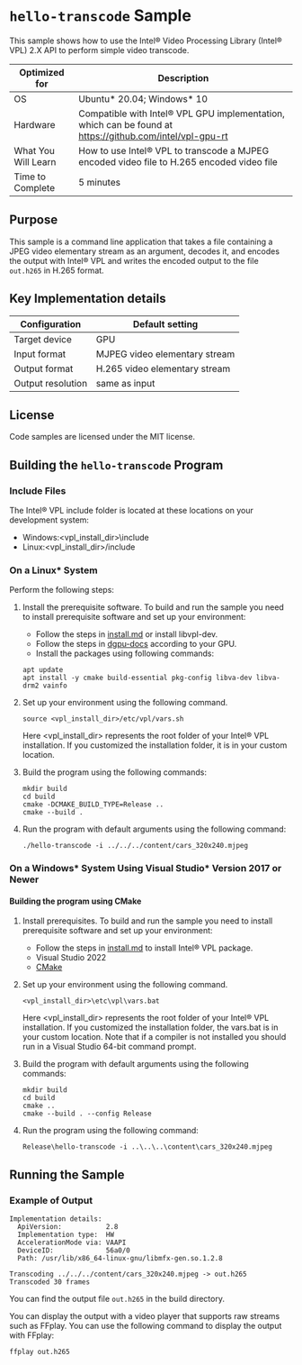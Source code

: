 # `hello-transcode` Sample

This sample shows how to use the Intel® Video Processing Library (Intel® VPL) 2.X API to
perform simple video transcode.

| Optimized for    | Description
|----------------- | ----------------------------------------
| OS               | Ubuntu* 20.04; Windows* 10
| Hardware         | Compatible with Intel® VPL GPU implementation, which can be found at https://github.com/intel/vpl-gpu-rt
| What You Will Learn | How to use Intel® VPL to transcode a MJPEG encoded video file to H.265 encoded video file
| Time to Complete | 5 minutes

## Purpose

This sample is a command line application that takes a file containing a JPEG video elementary stream as an argument, decodes it, and encodes the output with Intel® VPL and writes the encoded output to the file `out.h265` in H.265 format.


## Key Implementation details

| Configuration     | Default setting
| ----------------- | ----------------------------------
| Target device     | GPU
| Input format      | MJPEG video elementary stream
| Output format     | H.265 video elementary stream
| Output resolution | same as input


## License

Code samples are licensed under the MIT license.


## Building the `hello-transcode` Program

### Include Files

The Intel® VPL include folder is located at these locations on your development system:

 - Windows:<vpl_install_dir>\include
 - Linux:<vpl_install_dir>/include


### On a Linux* System

Perform the following steps:

1. Install the prerequisite software. To build and run the sample you need to
   install prerequisite software and set up your environment:

   - Follow the steps in [install.md](https://github.com/intel/libvpl/blob/master/INSTALL.md) or install libvpl-dev.
   - Follow the steps in [dgpu-docs](https://dgpu-docs.intel.com/) according to your GPU.
   - Install the packages using following commands:
   ```
   apt update
   apt install -y cmake build-essential pkg-config libva-dev libva-drm2 vainfo
   ```

2. Set up your environment using the following command.
   ```
   source <vpl_install_dir>/etc/vpl/vars.sh
   ```
   Here <vpl_install_dir> represents the root folder of your Intel® VPL installation. If you customized the installation folder, it is in your custom location.

3. Build the program using the following commands:
   ```
   mkdir build
   cd build
   cmake -DCMAKE_BUILD_TYPE=Release ..
   cmake --build .
   ```

4. Run the program with default arguments using the following command:
   ```
   ./hello-transcode -i ../../../content/cars_320x240.mjpeg
   ```

### On a Windows* System Using Visual Studio* Version 2017 or Newer

#### Building the program using CMake

1. Install prerequisites. To build and run the sample you need to install prerequisite software and set up your environment:

   - Follow the steps in [install.md](https://github.com/intel/libvpl/blob/master/INSTALL.md) to install Intel® VPL package.
   - Visual Studio 2022
   - [CMake](https://cmake.org)

2. Set up your environment using the following command.
   ```
   <vpl_install_dir>\etc\vpl\vars.bat
   ```
   Here <vpl_install_dir> represents the root folder of your Intel® VPL installation. If you customized the installation folder, the vars.bat is in your custom location. 
   Note that if a compiler is not installed you should run in a Visual Studio 64-bit command prompt.

3. Build the program with default arguments using the following commands:
   ```
   mkdir build
   cd build
   cmake ..
   cmake --build . --config Release
   ```

4. Run the program using the following command:
   ```
   Release\hello-transcode -i ..\..\..\content\cars_320x240.mjpeg
   ```


## Running the Sample

### Example of Output

```
Implementation details:
  ApiVersion:           2.8  
  Implementation type:  HW
  AccelerationMode via: VAAPI
  DeviceID:             56a0/0
  Path: /usr/lib/x86_64-linux-gnu/libmfx-gen.so.1.2.8

Transcoding ../../../content/cars_320x240.mjpeg -> out.h265
Transcoded 30 frames
```

You can find the output file `out.h265` in the build directory.

You can display the output with a video player that supports raw streams such as
FFplay. You can use the following command to display the output with FFplay:

```
ffplay out.h265
```
